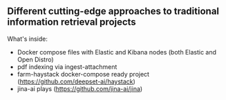 ## Different cutting-edge approaches to traditional information retrieval projects

What's inside:
- Docker compose files with Elastic and Kibana nodes (both Elastic and Open Distro)
- pdf indexing via ingest-attachment
- farm-haystack docker-compose ready project (https://github.com/deepset-ai/haystack)
- jina-ai plays (https://github.com/jina-ai/jina)

